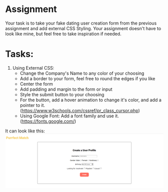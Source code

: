 # Assignment

Your task is to take your fake dating user creation form from the previous assignment and add external CSS Styling. Your assignment doesn't have to look like mine, but feel free to take inspiration if needed.

# Tasks:
1. Using External CSS:
   * Change the Company's Name to any color of your choosing
   * Add a border to your form, feel free to round the edges if you like
   * Center the form
   * Add padding and margin to the form or input
   * Style the submit button to your choosing
   * For the button, add a hover animation to change it's color, and add a pointer to it. (https://www.w3schools.com/cssref/pr_class_cursor.php)
   * Using Google Font: Add a font family and use it. (https://fonts.google.com/)  

It can look like this:
![Example](https://github.com/laiamanda/web-dev101/blob/main/css101/user-creation-form.PNG)
